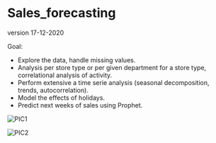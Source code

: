 # Sales_forecasting

version 17-12-2020

Goal:
- Explore the data, handle missing values.
- Analysis per store type or per given department for a store type, correlational analysis of activity.
- Perform extensive a time serie analysis (seasonal decomposition, trends, autocorrelation).
- Model the effects of holidays.
- Predict next weeks of sales using Prophet.

![PIC1](/md_images/pic1.PNG)

![PIC2](/md_images/pic2.PNG)
